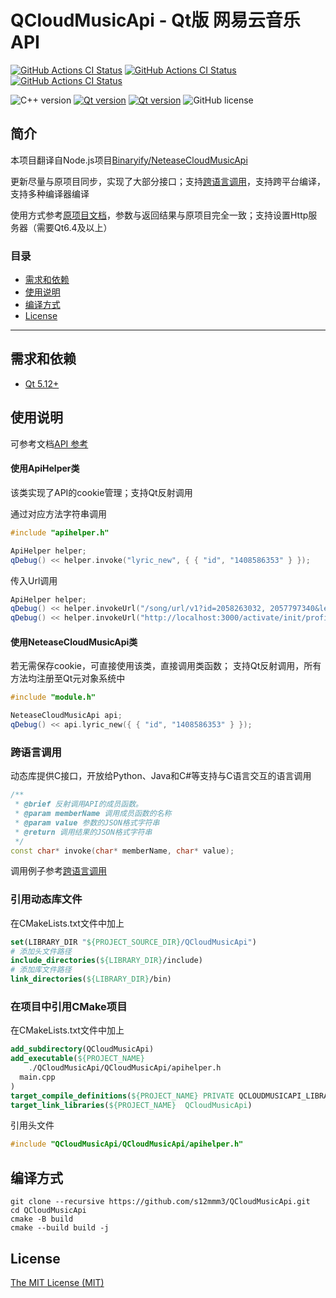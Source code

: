 # QCloudMusicApi - Qt版 网易云音乐 API

[![GitHub Actions CI Status](https://github.com/s12mmm3/QCloudMusicApi/actions/workflows/windows.yml/badge.svg)](https://github.com/s12mmm3/QCloudMusicApi/actions/workflows/windows.yml)
[![GitHub Actions CI Status](https://github.com/s12mmm3/QCloudMusicApi/actions/workflows/macos.yml/badge.svg)](https://github.com/s12mmm3/QCloudMusicApi/actions/workflows/macos.yml)
[![GitHub Actions CI Status](https://github.com/s12mmm3/QCloudMusicApi/actions/workflows/ubuntu.yml/badge.svg)](https://github.com/s12mmm3/QCloudMusicApi/actions/workflows/ubuntu.yml)

![C++ version](https://img.shields.io/badge/C++-11-00599C?logo=++)
[![Qt version](https://img.shields.io/badge/Qt-5.12+-41CD52?logo=qt)](https://www.qt.io)
[![Qt version](https://img.shields.io/badge/Qt-6.0+-41CD52?logo=qt)](https://www.qt.io)
![GitHub license](https://img.shields.io/github/license/s12mmm3/QCloudMusicApi)

## 简介

本项目翻译自Node.js项目[Binaryify/NeteaseCloudMusicApi](https://github.com/Binaryify/NeteaseCloudMusicApi)

更新尽量与原项目同步，实现了大部分接口；支持[跨语言调用](./doc/BINDINGS.md)，支持跨平台编译，支持多种编译器编译

使用方式参考[原项目文档](https://binaryify.github.io/NeteaseCloudMusicApi)，参数与返回结果与原项目完全一致；支持设置Http服务器（需要Qt6.4及以上）

### 目录

- [需求和依赖](#需求和依赖)
- [使用说明](#使用说明)
- [编译方式](#编译方式)
- [License](#License)

---

## 需求和依赖

- [Qt 5.12+](https://www.qt.io/download-qt-installer)

## 使用说明

可参考文档[API 参考](./doc/API.md)

#### 使用ApiHelper类

该类实现了API的cookie管理；支持Qt反射调用

通过对应方法字符串调用
```C++
#include "apihelper.h"

ApiHelper helper;
qDebug() << helper.invoke("lyric_new", { { "id", "1408586353" } });
```
传入Url调用
```C++
ApiHelper helper;
qDebug() << helper.invokeUrl("/song/url/v1?id=2058263032, 2057797340&level=exhigh");
qDebug() << helper.invokeUrl("http://localhost:3000/activate/init/profile");
```

#### 使用NeteaseCloudMusicApi类

若无需保存cookie，可直接使用该类，直接调用类函数；
支持Qt反射调用，所有方法均注册至Qt元对象系统中

```C++
#include "module.h"

NeteaseCloudMusicApi api;
qDebug() << api.lyric_new({ { "id", "1408586353" } });
```

### 跨语言调用

动态库提供C接口，开放给Python、Java和C#等支持与C语言交互的语言调用
```C++
/**
 * @brief 反射调用API的成员函数。
 * @param memberName 调用成员函数的名称
 * @param value 参数的JSON格式字符串
 * @return 调用结果的JSON格式字符串
 */
const char* invoke(char* memberName, char* value);
```

调用例子参考[跨语言调用](./doc/BINDINGS.md)

### 引用动态库文件

在CMakeLists.txt文件中加上
```CMake
set(LIBRARY_DIR "${PROJECT_SOURCE_DIR}/QCloudMusicApi")
# 添加头文件路径
include_directories(${LIBRARY_DIR}/include)
# 添加库文件路径
link_directories(${LIBRARY_DIR}/bin)
```

### 在项目中引用CMake项目

在CMakeLists.txt文件中加上
```CMake
add_subdirectory(QCloudMusicApi)
add_executable(${PROJECT_NAME}
    ./QCloudMusicApi/QCloudMusicApi/apihelper.h
  main.cpp
)
target_compile_definitions(${PROJECT_NAME} PRIVATE QCLOUDMUSICAPI_LIBRARY)
target_link_libraries(${PROJECT_NAME}  QCloudMusicApi)
```
引用头文件
```C++
#include "QCloudMusicApi/QCloudMusicApi/apihelper.h"
```

## 编译方式

```Shell
git clone --recursive https://github.com/s12mmm3/QCloudMusicApi.git
cd QCloudMusicApi
cmake -B build
cmake --build build -j
```

## License

[The MIT License (MIT)](https://github.com/s12mmm3/QCloudMusicApi/blob/master/LICENSE)
